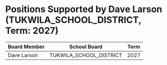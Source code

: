 # Positions Supported by Dave Larson (TUKWILA_SCHOOL_DISTRICT, Term: 2027)

| Board Member | School Board | Term |
|--------------|--------------|------|
| Dave Larson | TUKWILA_SCHOOL_DISTRICT | 2027 |

